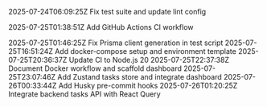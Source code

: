 2025-07-24T06:09:25Z Fix test suite and update lint config

2025-07-25T01:38:51Z Add GitHub Actions CI workflow

2025-07-25T01:46:25Z Fix Prisma client generation in test script
2025-07-25T16:51:24Z Add docker-compose setup and environment template
2025-07-25T20:36:37Z Update CI to Node.js 20
2025-07-25T22:37:38Z Document Docker workflow and scaffold dashboard
2025-07-25T23:07:46Z Add Zustand tasks store and integrate dashboard
2025-07-26T00:33:44Z Add Husky pre-commit hooks
2025-07-26T01:20:25Z Integrate backend tasks API with React Query
